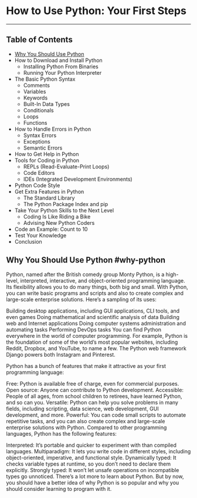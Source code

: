 # How to Use Python: Your First Steps

___
## Table of Contents

- [Why You Should Use Python](#Why-you-should-use-python)
- How to Download and Install Python
  - Installing Python From Binaries
  - Running Your Python Interpreter
- The Basic Python Syntax
  - Comments
  - Variables
  - Keywords
  - Built-In Data Types
  - Conditionals
  - Loops
  - Functions
- How to Handle Errors in Python
  - Syntax Errors
  - Exceptions
  - Semantic Errors
- How to Get Help in Python
- Tools for Coding in Python
  - REPLs (Read-Evaluate-Print Loops)
  - Code Editors
  - IDEs (Integrated Development Environments)
- Python Code Style
- Get Extra Features in Python
  - The Standard Library
  - The Python Package Index and pip
- Take Your Python Skills to the Next Level
  - Coding Is Like Riding a Bike
  - Advising New Python Coders
- Code an Example: Count to 10
- Test Your Knowledge
- Conclusion


## Why You Should Use Python #why-python

Python, named after the British comedy group Monty Python, is a high-level, interpreted, interactive, and object-oriented programming language. Its flexibility allows you to do many things, both big and small. With Python, you can write basic programs and scripts and also to create complex and large-scale enterprise solutions. Here’s a sampling of its uses:

Building desktop applications, including GUI applications, CLI tools, and even games
Doing mathematical and scientific analysis of data
Building web and Internet applications
Doing computer systems administration and automating tasks
Performing DevOps tasks
You can find Python everywhere in the world of computer programming. For example, Python is the foundation of some of the world’s most popular websites, including Reddit, Dropbox, and YouTube, to name a few. The Python web framework Django powers both Instagram and Pinterest.

Python has a bunch of features that make it attractive as your first programming language:

Free: Python is available free of charge, even for commercial purposes.
Open source: Anyone can contribute to Python development.
Accessible: People of all ages, from school children to retirees, have learned Python, and so can you.
Versatile: Python can help you solve problems in many fields, including scripting, data science, web development, GUI development, and more.
Powerful: You can code small scripts to automate repetitive tasks, and you can also create complex and large-scale enterprise solutions with Python.
Compared to other programming languages, Python has the following features:

Interpreted: It’s portable and quicker to experiment with than compiled languages.
Multiparadigm: It lets you write code in different styles, including object-oriented, imperative, and functional style.
Dynamically typed: It checks variable types at runtime, so you don’t need to declare them explicitly.
Strongly typed: It won’t let unsafe operations on incompatible types go unnoticed.
There’s a lot more to learn about Python. But by now, you should have a better idea of why Python is so popular and why you should consider learning to program with it.
